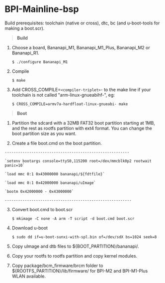 # BPI-Mainline-bsp

Build prerequisites: toolchain (native or cross), dtc, bc (and u-boot-tools
for making a boot.scr).

>  **Build**

  1. Choose a board, Bananapi_M1, Bananapi_M1_Plus, Bananapi_M2 or Bananapi_R1.

     `$ ./configure Bananapi_M1`

  2. Compile
  
      `$ make`

  3. Add CROSS_COMPILE=``<compiler-triplet>``- to the make line if your toolchain
     is not called "arm-linux-gnueabihf-", eg:

      `$ CROSS_COMPILE=armv7a-hardfloat-linux-gnueabi- make`


> **Boot**

  1. Partition the sdcard with a 32MB FAT32 boot partition starting at 1MB, and the rest as rootfs partition with ext4 format. You can change the boot partition size as you want.

  2. Create a file boot.cmd on the boot partition.

    --------------------------------------------------------

    `setenv bootargs console=ttyS0,115200 root=/dev/mmcblk0p2 rootwait panic=10`

    `load mmc 0:1 0x43000000 bananapi/${fdtfile}`

    `load mmc 0:1 0x42000000 bananapi/uImage`

    `bootm 0x42000000 - 0x43000000`

    ---------------------------------------------------------

  3. Convert boot.cmd to boot.scr

     `$ mkimage -C none -A arm -T script -d boot.cmd boot.scr`

  4. Download u-boot

     `$ sudo dd if=u-boot-sunxi-with-spl.bin of=/dev/sdX bs=1024 seek=8`

  5. Copy uImage and dtb files to ${BOOT_PARTITION}/bananapi/.

  6. Copy your rootfs to rootfs partition and copy kernel modules.

  7. Copy package/bcm_firmware/brcm folder to ${ROOTFS_PARTITION}/lib/firmware/ for BPI-M2 and BPI-M1-Plus WLAN available.
